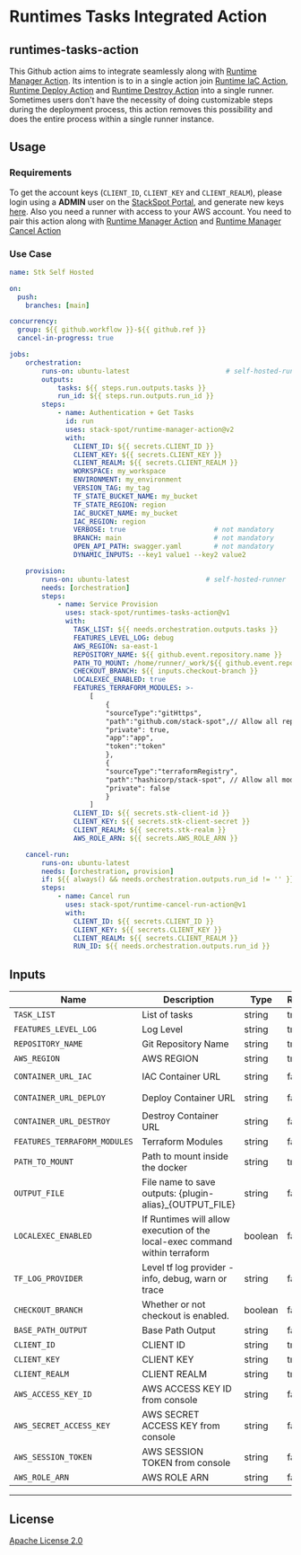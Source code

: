 # Runtimes Tasks Integrated Action

## runtimes-tasks-action

This Github action aims to integrate seamlessly along with [Runtime Manager Action](https://github.com/stack-spot/runtime-manager-action). Its intention is to in a single action join [Runtime IaC Action](https://github.com/stack-spot/runtime-iac-action), [Runtime Deploy Action](https://github.com/stack-spot/runtime-deploy-action) and [Runtime Destroy Action](https://github.com/stack-spot/runtime-destroy-action) into a single runner. Sometimes users don't have the necessity of doing customizable steps during the deployment process, this action removes this possibility and does the entire process within a single runner instance.

## Usage

### Requirements

To get the account keys (`CLIENT_ID`, `CLIENT_KEY` and `CLIENT_REALM`), please login using a **ADMIN** user on the [StackSpot Portal](https://stackspot.com), and generate new keys [here](https://stackspot.com/en/settings/access-token).
Also you need a runner with access to your AWS account.
You need to pair this action along with [Runtime Manager Action](https://github.com/stack-spot/runtime-manager-action) and [Runtime Manager Cancel Action](https://github.com/stack-spot/runtime-cancel-run-action)

### Use Case

```yaml
name: Stk Self Hosted

on:
  push:
    branches: [main]

concurrency:
  group: ${{ github.workflow }}-${{ github.ref }}
  cancel-in-progress: true

jobs:
    orchestration:
        runs-on: ubuntu-latest                        # self-hosted-runner
        outputs:
            tasks: ${{ steps.run.outputs.tasks }}
            run_id: ${{ steps.run.outputs.run_id }}
        steps:
            - name: Authentication + Get Tasks
              id: run
              uses: stack-spot/runtime-manager-action@v2
              with:
                CLIENT_ID: ${{ secrets.CLIENT_ID }}
                CLIENT_KEY: ${{ secrets.CLIENT_KEY }}
                CLIENT_REALM: ${{ secrets.CLIENT_REALM }}
                WORKSPACE: my_workspace
                ENVIRONMENT: my_environment
                VERSION_TAG: my_tag
                TF_STATE_BUCKET_NAME: my_bucket
                TF_STATE_REGION: region
                IAC_BUCKET_NAME: my_bucket
                IAC_REGION: region
                VERBOSE: true                      # not mandatory
                BRANCH: main                       # not mandatory
                OPEN_API_PATH: swagger.yaml        # not mandatory
                DYNAMIC_INPUTS: --key1 value1 --key2 value2

    provision:
        runs-on: ubuntu-latest                   # self-hosted-runner
        needs: [orchestration]
        steps:
            - name: Service Provision
              uses: stack-spot/runtimes-tasks-action@v1
              with:
                TASK_LIST: ${{ needs.orchestration.outputs.tasks }}
                FEATURES_LEVEL_LOG: debug
                AWS_REGION: sa-east-1
                REPOSITORY_NAME: ${{ github.event.repository.name }}
                PATH_TO_MOUNT: /home/runner/_work/${{ github.event.repository.name }}/${{ github.event.repository.name }}
                CHECKOUT_BRANCH: ${{ inputs.checkout-branch }}
                LOCALEXEC_ENABLED: true
                FEATURES_TERRAFORM_MODULES: >-
                    [
                        {
                        "sourceType":"gitHttps",
                        "path":"github.com/stack-spot",// Allow all repositoris on stack-spot org
                        "private": true,
                        "app":"app",
                        "token":"token"
                        },
                        {
                        "sourceType":"terraformRegistry",
                        "path":"hashicorp/stack-spot", // Allow all modules on stack-spot org
                        "private": false
                        }
                    ]
                CLIENT_ID: ${{ secrets.stk-client-id }}
                CLIENT_KEY: ${{ secrets.stk-client-secret }}
                CLIENT_REALM: ${{ secrets.stk-realm }}
                AWS_ROLE_ARN: ${{ secrets.AWS_ROLE_ARN }}

    cancel-run:
        runs-on: ubuntu-latest
        needs: [orchestration, provision]
        if: ${{ always() && needs.orchestration.outputs.run_id != '' }}
        steps:
            - name: Cancel run
              uses: stack-spot/runtime-cancel-run-action@v1
              with:
                CLIENT_ID: ${{ secrets.CLIENT_ID }}
                CLIENT_KEY: ${{ secrets.CLIENT_KEY }}
                CLIENT_REALM: ${{ secrets.CLIENT_REALM }}
                RUN_ID: ${{ needs.orchestration.outputs.run_id }}
```

## Inputs


| Name                         | Description                                                                  | Type    | Required | Default                                |
|------------------------------|------------------------------------------------------------------------------|---------|----------|----------------------------------------|
| `TASK_LIST`                  | List of tasks                                                                | string  | true     |                                        |
| `FEATURES_LEVEL_LOG`         | Log Level                                                                    | string  | true     |                                        |
| `REPOSITORY_NAME`            | Git Repository Name                                                          | string  | true     |                                        |
| `AWS_REGION`                 | AWS REGION                                                                   | string  | true     |                                        |
| `CONTAINER_URL_IAC`          | IAC Container URL                                                            | string  | false    | `stackspot/runtime-job-iac:latest`     |
| `CONTAINER_URL_DEPLOY`       | Deploy Container URL                                                         | string  | false    | `stackspot/runtime-job-deploy:latest`  |
| `CONTAINER_URL_DESTROY`      | Destroy Container URL                                                        | string  | false    | `stackspot/runtime-job-destroy:latest` |
| `FEATURES_TERRAFORM_MODULES` | Terraform Modules                                                            | string  | false    |                                        |
| `PATH_TO_MOUNT`              | Path to mount inside the docker                                              | string  | true     |                                        |
| `OUTPUT_FILE`                | File name to save outputs: {plugin-alias}_{OUTPUT_FILE}                      | string  | false    | `outputs.json`                         |
| `LOCALEXEC_ENABLED`          | If Runtimes will allow execution of the local-exec command within terraform  | boolean | false    | `false`                                |
| `TF_LOG_PROVIDER`            | Level tf log provider - info, debug, warn or trace                           | string  | false    |                                        |
| `CHECKOUT_BRANCH`            | Whether or not checkout is enabled.                                          | boolean | false    | `false`                                |
| `BASE_PATH_OUTPUT`           | Base Path Output                                                             | string  | false    |                                        |
| `CLIENT_ID`                  | CLIENT ID                                                                    | string  | true     |                                        |
| `CLIENT_KEY`                 | CLIENT KEY                                                                   | string  | true     |                                        |
| `CLIENT_REALM`               | CLIENT REALM                                                                 | string  | true     |                                        |
| `AWS_ACCESS_KEY_ID`          | AWS ACCESS KEY ID from console                                               | string  | false    |                                        |
| `AWS_SECRET_ACCESS_KEY`      | AWS SECRET ACCESS KEY from console                                           | string  | false    |                                        |
| `AWS_SESSION_TOKEN`          | AWS SESSION TOKEN from console                                               | string  | false    |                                        |
| `AWS_ROLE_ARN`               | AWS ROLE ARN                                                                 | string  | false    |                                        |

* * *

## License

[Apache License 2.0](https://github.com/stack-spot/runtime-manager-action/blob/main/LICENSE)